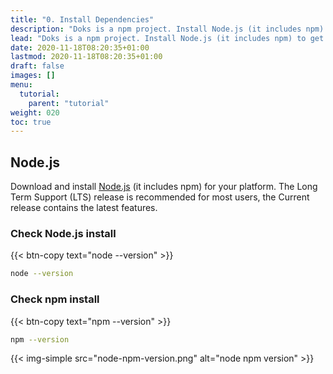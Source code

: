 ```yaml
---
title: "0. Install Dependencies"
description: "Doks is a npm project. Install Node.js (it includes npm) to get started with Doks."
lead: "Doks is a npm project. Install Node.js (it includes npm) to get started with Doks."
date: 2020-11-18T08:20:35+01:00
lastmod: 2020-11-18T08:20:35+01:00
draft: false
images: []
menu:
  tutorial:
    parent: "tutorial"
weight: 020
toc: true
---
```


## Node.js

Download and install [Node.js](https://nodejs.org/) (it includes npm) for your platform. The Long Term Support (LTS) release is recommended for most users, the Current release contains the latest features.

### Check Node.js install

{{< btn-copy text="node --version" >}}

```bash
node --version
```

### Check npm install

{{< btn-copy text="npm --version" >}}

```bash
npm --version
```

{{< img-simple src="node-npm-version.png" alt="node npm version" >}}
